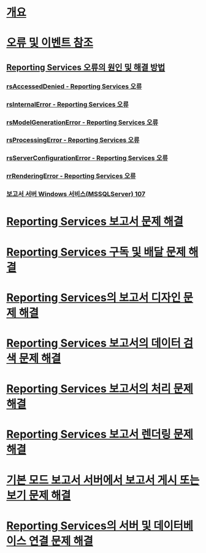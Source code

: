 # [개요](troubleshoot-reporting-services.md)  
# [오류 및 이벤트 참조](errors-and-events-reference-reporting-services.md)  
## [Reporting Services 오류의 원인 및 해결 방법](cause-and-resolution-of-reporting-services-errors.md)  
### [rsAccessedDenied - Reporting Services 오류](rsaccesseddenied-reporting-services-error.md)  
### [rsInternalError - Reporting Services 오류](rsinternalerror-reporting-services-error.md)  
### [rsModelGenerationError - Reporting Services 오류](rsmodelgenerationerror-reporting-services-error.md)  
### [rsProcessingError - Reporting Services 오류](rsprocessingerror-reporting-services-error.md)  
### [rsServerConfigurationError - Reporting Services 오류](rsserverconfigurationerror-reporting-services-error.md)  
### [rrRenderingError - Reporting Services 오류](rrrenderingerror-reporting-services-error.md)  
### [보고서 서버 Windows 서비스(MSSQLServer) 107](report-server-windows-service-mssqlserver-107.md)  
# [Reporting Services 보고서 문제 해결](troubleshoot-reporting-services-report-issues.md)  
# [Reporting Services 구독 및 배달 문제 해결](troubleshoot-reporting-services-subscriptions-and-delivery.md)  
# [Reporting Services의 보고서 디자인 문제 해결](troubleshoot-report-design-issues-with-reporting-services.md)  
# [Reporting Services 보고서의 데이터 검색 문제 해결](troubleshoot-data-retrieval-issues-with-reporting-services-reports.md)  
# [Reporting Services 보고서의 처리 문제 해결](troubleshoot-processing-of-reporting-services-reports.md)  
# [Reporting Services 보고서 렌더링 문제 해결](troubleshoot-reporting-services-report-rendering-issues.md)  
# [기본 모드 보고서 서버에서 보고서 게시 또는 보기 문제 해결](troubleshoot-publishing-or-viewing-a-report-on-a-native-mode-report-server.md)  
# [Reporting Services의 서버 및 데이터베이스 연결 문제 해결](troubleshoot-server-and-database-connection-problems-with-reporting-services.md)  

